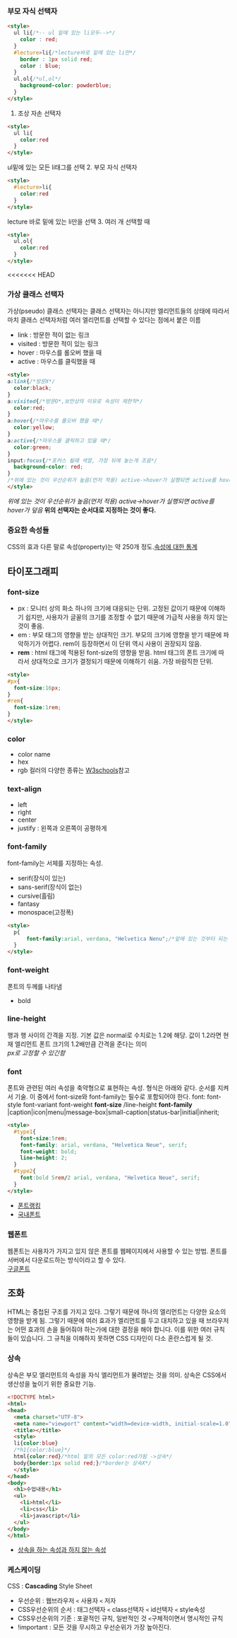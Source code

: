 ### 부모 자식 선택자
```HTML
<style>
  ul li{/*-- ul 밑에 있는 li모두-->*/
    color : red;
  }
  #lecture>li{/*lecture바로 밑에 있는 li만*/
    border : 1px solid red;
    color : blue;
  }
  ul,ol{/*ul,ol*/
    background-color: powderblue;
  }
</style>
```
1. 조상 자손 선택자
```html
<style>
  ul li{
    color:red
  }
</style>
```
ul밑에 있는 모든 li태그를 선택
2. 부모 자식 선택자
```html
<style>
  #lecture>li{
    color:red
  }
</style>
```
lecture 바로 밑에 있는 li만을 선택
3. 여러 개 선택할 때
```html
<style>
  ul,ol{
    color:red
  }
</style>
```
<<<<<<< HEAD
### 가상 클래스 선택자
가상(pseudo) 클래스 선택자는 클래스 선택자는 아니지만 엘리먼트들의 상태에 따라서 마치 클래스 선택자처럼 여러 엘리먼트를 선택할 수 있다는 점에서 붙은 이름
- link : 방문한 적이 없는 링크
- visited : 방문한 적이 있는 링크
- hover : 마우스를 롤오버 했을 때
- active : 마우스를 클릭했을 때
```HTML
<style>
a:link{/*방문X*/
  color:black;
}
a:visited{/*방문O*,보안상의 이유로 속성이 제한적*/
  color:red;
}
a:hover{/*마우수를 롤오버 했을 때*/
  color:yellow;
}
a:active{/*마우스를 클릭하고 있을 때*/
  color:green;
}
input:focus{/*포커스 될때 색깔, 가장 뒤에 놓는게 조음*/
  background-color: red;
}
/*위에 있는 것이 우선순위가 높음(먼저 적용) active->hover가 실행되면 active를 hover가 덮음*/
</style>
```
*위에 있는 것이 우선순위가 높음(먼저 적용) active->hover가 실행되면 active를 hover가 덮음* **위의 선택자는 순서대로 지정하는 것이 좋다.**
### 중요한 속성들
CSS의 효과 다른 말로 속성(property)는 약 250개 정도.[속성에 대한 통계](https://developer.microsoft.com/en-us/microsoft-edge/platform/usage/)
## 타이포그래피
### font-size
- px : 모니터 상의 화소 하나의 크기에 대응되는 단위. 고정된 값이기 때문에 이해하기 쉽지만, 사용자가 글꼴의 크기를 조정할 수 없기 때문에 가급적 사용을 하지 않는 것이 좋음.
- em : 부모 태그의 영향을 받는 상대적인 크기. 부모의 크기에 영향을 받기 때문에 파악하기가 어렵다. rem이 등장하면서 이 단위 역시 사용이 권장되지 않음.
- **rem** : html 태그에 적용된 font-size의 영향을 받음. html 태그의 폰트 크기에 따라서 상대적으로 크기가 결정되기 때문에 이해하기 쉬움. 가장 바람직한 단위.
```html
<style>
#px{
  font-size:16px;
}
#rem{
  font-size:1rem;
}
</style>
```
### color
- color name
- hex
- rgb
컬러의 다양한 종류는 [W3schools](http://www.w3schools.com/css/css_colors.asp)참고
### text-align
- left
- right
- center
- justify : 왼쪽과 오른쪽이 공평하게
### font-family
font-family는 서체를 지정하는 속성.
- serif(장식이 있는)
- sans-serif(장식이 없는)
- cursive(흘림)
- fantasy
- monospace(고정폭)
```html
<style>
  p{
      font-family:arial, verdana, "Helvetica Nenu";/*앞에 있는 것부터 되는 거*/
  }
</style>
```
### font-weight
폰트의 두께를 나타냄
- bold
### line-height
행과 행 사이의 간격을 지정. 기본 값은 normal로 수치로는 1.2에 해당. 값이 1.2라면 현재 엘리먼트 폰트 크기의 1.2배만큼 간격을 준다는 의미  
*px로 고정할 수 있긴함*
### font
폰트와 관련된 여러 속성을 축약형으로 표현하는 속성. 형식은 아래와 같다. 순서를 지켜서 기술. 이 중에서 font-size와 font-family는 필수로 포함되어야 한다.
font: font-style font-variant font-weight **font-size** /line-height **font-family** |caption|icon|menu|message-box|small-caption|status-bar|initial|inherit;
```HTML
<style>
  #type1{
    font-size:5rem;
    font-family: arial, verdana, "Helvetica Neue", serif;
    font-weight: bold;
    line-height: 2;
  }
  #type2{
    font:bold 5rem/2 arial, verdana, "Helvetica Neue", serif;
  }
</style>
```
- [폰트랭킹](http://www.fontreach.com/#top)
- [국내폰트](http://software.naver.com/software/fontList.nhn?categoryId=I0000000#brandId=)
### 웹폰트
웹폰트는 사용자가 가지고 있지 않은 폰트를 웹페이지에서 사용할 수 있는 방법. 폰트를 서버에서 다운로드하는 방식이라고 할 수 있다.  
[구글폰트](https://fonts.google.com/?authuser=1)  
## 조화
HTML는 중첩된 구조를 가지고 있다. 그렇기 때문에 하나의 엘리먼트는 다양한 요소의 영향을 받게 됨. 그렇기 때문에 여러 효과가 엘리먼트를 두고 대치하고 있을 때 브라우저는 어떤 효과의 손을 들어줘야 하는가에 대한 결정을 해야 합니다. 이를 위한 여러 규칙들이 있습니다. 그 규칙을 이해하지 못하면 CSS 디자인이 다소 혼란스럽게 될 것.
### 상속
상속은 부모 엘리먼트의 속성을 자식 엘리먼트가 물려받는 것을 의미. 상속은 CSS에서 생산성을 높이기 위한 중요한 기능.
```HTML
<!DOCTYPE html>
<html>
<head>
  <meta charset="UTF-8">
  <meta name="viewport" content="width=device-width, initial-scale=1.0">
  <title></title>
  <style>
  li{color:blue}
  /*h1{color:blue}*/
  html{color:red}/*html 밑의 모든 color:red가됨 ->상속*/
  body{border:1px solid red;}/*border는 상속X*/
  </style>
</head>
<body>
  <h1>수업내용</h1>
  <ul>
    <li>html</li>
    <li>css</li>
    <li>javascript</li>
  </ul>
</body>
</html>
```
- [상속을 하는 속성과 하지 않는 속성](https://www.w3.org/TR/CSS21/propidx.html)
### 케스케이딩
CSS : **Cascading** Style Sheet  
- 우선순위 : 웹브라우저 ```<``` 사용자 ```<``` 저자
- CSS우선순위의 순서 : 태그선택자 ```<``` class선택자 ```<``` id선택자 ```<``` style속성
- CSS우선순위의 기준 : 포괄적인 규칙, 일반적인 것 ```<```구체적이면서 명시적인 규칙
- !important : 모든 것을 무시하고 우선순위가 가장 높아진다.
